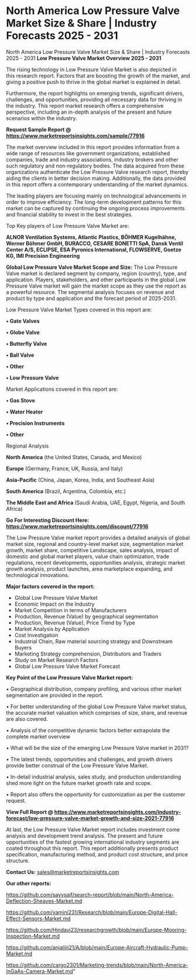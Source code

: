 # North America Low Pressure Valve Market Size & Share | Industry Forecasts 2025 - 2031
North America Low Pressure Valve Market Size & Share | Industry Forecasts 2025 - 2031
<Strong> Low Pressure Valve Market Overview 2025 - 2031</strong>

The rising technology in Low Pressure Valve Market is also depicted in this research report. Factors that are boosting the growth of the market, and giving a positive push to thrive in the global market is explained in detail.

Furthermore, the report highlights on emerging trends, significant drivers, challenges, and opportunities, providing all necessary data for thriving in the industry. This report market research offers a comprehensive perspective, including an in-depth analysis of the present and future scenarios within the industry.

<strong>Request Sample Report @ <a href=https://www.marketreportsinsights.com/sample/77916>https://www.marketreportsinsights.com/sample/77916</a></strong>

The market overview included in this report provides information from a wide range of resources like government organizations, established companies, trade and industry associations, industry brokers and other such regulatory and non-regulatory bodies. The data acquired from these organizations authenticate the Low Pressure Valve research report, thereby aiding the clients in better decision making. Additionally, the data provided in this report offers a contemporary understanding of the market dynamics.

The leading players are focusing mainly on technological advancements in order to improve efficiency. The long-term development patterns for this market can be captured by continuing the ongoing process improvements and financial stability to invest in the best strategies.

Top Key players of Low Pressure Valve Market are:

<strong>ALNOR Ventilation Systems, Atlantic Plastics, BÖHMER Kugelhähne, Werner Böhmer GmbH, BURACCO, CESARE BONETTI SpA, Dansk Ventil Center A/S, ECLIPSE, ESA Pyronics International, FLOWSERVE, Goetze KG, IMI Precision Engineering</strong>

<strong><b>Global Low Pressure Valve Market Scope and Size:</b></strong>
The Low Pressure Valve market is declared segment by company, region (country), type, and application. Players, stakeholders, and other participants in the global Low Pressure Valve market will gain the market scope as they use the report as a powerful resource. The segmental analysis focuses on revenue and product by type and application and the forecast period of 2025-2031.

Low Pressure Valve Market Types covered in this report are:

<strong>• Gate Valves

• Globe Valve

• Butterfly Valve

• Ball Valve

• Other

• Low Pressure Valve</strong>

Market Applications covered in this report are:

<strong>• Gas Stove

• Water Heater

• Precision Instruments

• Other</strong> 

Regional Analysis

<strong>North America</strong> (the United States, Canada, and Mexico)

<strong>Europe</strong> (Germany, France, UK, Russia, and Italy)

<strong>Asia-Pacific</strong> (China, Japan, Korea, India, and Southeast Asia)

<strong>South America</strong> (Brazil, Argentina, Colombia, etc.)

<strong>The Middle East and Africa</strong> (Saudi Arabia, UAE, Egypt, Nigeria, and South Africa)

<strong>Go For Interesting Discount Here: <a href=https://www.marketreportsinsights.com/discount/77916>https://www.marketreportsinsights.com/discount/77916</a></strong>

The Low Pressure Valve market report provides a detailed analysis of global market size, regional and country-level market size, segmentation market growth, market share, competitive Landscape, sales analysis, impact of domestic and global market players, value chain optimization, trade regulations, recent developments, opportunities analysis, strategic market growth analysis, product launches, area marketplace expanding, and technological innovations.

<strong><b>Major factors covered in the report:</b></strong>
<ul>
  <li>Global Low Pressure Valve Market </li>
  <li>Economic Impact on the Industry</li>
  <li>Market Competition in terms of Manufacturers</li>
  <li>Production, Revenue (Value) by geographical segmentation</li>
  <li>Production, Revenue (Value), Price Trend by Type</li>
  <li>Market Analysis by Application</li>
  <li>Cost Investigation</li>
  <li>Industrial Chain, Raw material sourcing strategy and Downstream Buyers</li>
  <li>Marketing Strategy comprehension, Distributors and Traders</li>
  <li>Study on Market Research Factors</li>
  <li>Global Low Pressure Valve Market Forecast</li>
</ul>

<strong><b>Key Point of the Low Pressure Valve Market report:</b></strong>

• Geographical distribution, company profiling, and various other market segmentation are provided in the report.

• For better understanding of the global Low Pressure Valve market status, the accurate market valuation which comprises of size, share, and revenue are also covered.

• Analysis of the competitive dynamic factors better extrapolate the complete market overview

• What will be the size of the emerging Low Pressure Valve market in 2031?

• The latest trends, opportunities and challenges, and growth drivers provide better construal of the Low Pressure Valve Market.

• In-detail industrial analysis, sales study, and production understanding shed more light on the future market growth rate and scope.

• Report also offers the opportunity for customization as per the customer request.

<strong><b>View Full Report @ <a href=https://www.marketreportsinsights.com/industry-forecast/low-pressure-valve-market-growth-and-size-2021-77916>https://www.marketreportsinsights.com/industry-forecast/low-pressure-valve-market-growth-and-size-2021-77916</a></b></strong>


At last, the Low Pressure Valve Market report includes investment come analysis and development trend analysis. The present and future opportunities of the fastest growing international industry segments are coated throughout this report. This report additionally presents product specification, manufacturing method, and product cost structure, and price structure.

<strong>Contact Us:</strong>
sales@marketreportsinsights.com

<strong>Our other reports:</strong>

<a href=https://github.com/sayysaif/search-report/blob/main/North-America-Deflection-Sheaves-Market.md>https://github.com/sayysaif/search-report/blob/main/North-America-Deflection-Sheaves-Market.md</a>

<a href=https://github.com/yamini231/Research/blob/main/Europe-Digital-Hall-Effect-Sensors-Market.md>https://github.com/yamini231/Research/blob/main/Europe-Digital-Hall-Effect-Sensors-Market.md</a>

<a href=https://github.com/Hindavi23/researchgrowth/blob/main/Europe-Mooring-Inspection-Market.md>https://github.com/Hindavi23/researchgrowth/blob/main/Europe-Mooring-Inspection-Market.md</a>

<a href=https://github.com/anjaliiii21/A/blob/main/Europe-Aircraft-Hydraulic-Pump-Market.md>https://github.com/anjaliiii21/A/blob/main/Europe-Aircraft-Hydraulic-Pump-Market.md</a>

<a href=https://github.com/cargo2301/Marketing-trends/blob/main/North-America-InGaAs-Camera-Market.md>https://github.com/cargo2301/Marketing-trends/blob/main/North-America-InGaAs-Camera-Market.md</a>"
